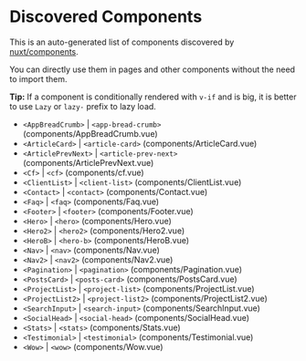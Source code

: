 # Discovered Components

This is an auto-generated list of components discovered by [nuxt/components](https://github.com/nuxt/components).

You can directly use them in pages and other components without the need to import them.

**Tip:** If a component is conditionally rendered with `v-if` and is big, it is better to use `Lazy` or `lazy-` prefix to lazy load.

- `<AppBreadCrumb>` | `<app-bread-crumb>` (components/AppBreadCrumb.vue)
- `<ArticleCard>` | `<article-card>` (components/ArticleCard.vue)
- `<ArticlePrevNext>` | `<article-prev-next>` (components/ArticlePrevNext.vue)
- `<Cf>` | `<cf>` (components/cf.vue)
- `<ClientList>` | `<client-list>` (components/ClientList.vue)
- `<Contact>` | `<contact>` (components/Contact.vue)
- `<Faq>` | `<faq>` (components/Faq.vue)
- `<Footer>` | `<footer>` (components/Footer.vue)
- `<Hero>` | `<hero>` (components/Hero.vue)
- `<Hero2>` | `<hero2>` (components/Hero2.vue)
- `<HeroB>` | `<hero-b>` (components/HeroB.vue)
- `<Nav>` | `<nav>` (components/Nav.vue)
- `<Nav2>` | `<nav2>` (components/Nav2.vue)
- `<Pagination>` | `<pagination>` (components/Pagination.vue)
- `<PostsCard>` | `<posts-card>` (components/PostsCard.vue)
- `<ProjectList>` | `<project-list>` (components/ProjectList.vue)
- `<ProjectList2>` | `<project-list2>` (components/ProjectList2.vue)
- `<SearchInput>` | `<search-input>` (components/SearchInput.vue)
- `<SocialHead>` | `<social-head>` (components/SocialHead.vue)
- `<Stats>` | `<stats>` (components/Stats.vue)
- `<Testimonial>` | `<testimonial>` (components/Testimonial.vue)
- `<Wow>` | `<wow>` (components/Wow.vue)
